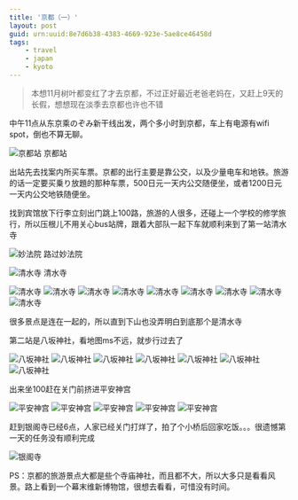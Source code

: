 ```yaml
---
title: '京都（一）'
layout: post
guid: urn:uuid:8e7d6b38-4383-4669-923e-5ae8ce46458d
tags:
    - travel
    - japan
    - kyoto
---
```


> 本想11月树叶都变红了才去京都，不过正好最近老爸老妈在，又赶上9天的长假，想想现在淡季去京都也许也不错                                                                                                  

中午11点从东京乘のぞみ新干线出发，两个多小时到京都，车上有电源有wifi spot，倒也不算无聊。

![京都站](/media/images/2009/09/27/kyoto-eki.jpg)
京都站

出站先去找案内所买车票。京都的出行主要是靠公交，以及少量电车和地铁。旅游的话一定要买乗り放題的那种车票，500日元一天内公交随便坐，或者1200日元一天内公交地铁随便坐。

找到宾馆放下行李立刻出门跳上100路，旅游的人很多，还碰上一个学校的修学旅行，所以压根儿不用关心bus站牌，跟着大部队一起下车就顺利来到了第一站清水寺

![妙法院](/media/images/2009/09/27/myouhouin.jpg)
路过妙法院

![清水寺](/media/images/2009/09/27/simizuji-2.jpg)
清水寺

![清水寺](/media/images/2009/09/27/simizuji-1.jpg)
![清水寺](/media/images/2009/09/27/simizuji-3.jpg)
![清水寺](/media/images/2009/09/27/simizuji-4.jpg)
![清水寺](/media/images/2009/09/27/simizuji-5.jpg)
![清水寺](/media/images/2009/09/27/simizuji-6.jpg)
![清水寺](/media/images/2009/09/27/simizuji-7.jpg)
![清水寺](/media/images/2009/09/27/simizuji-8.jpg)
![清水寺](/media/images/2009/09/27/simizuji-9.jpg)
![清水寺](/media/images/2009/09/27/simizuji-10.jpg)

很多景点是连在一起的，所以直到下山也没弄明白到底那个是清水寺

第二站是八坂神社，看地图ms不远，就步行过去了

![八坂神社](/media/images/2009/09/27/yasakajinjya-3.jpg)
![八坂神社](/media/images/2009/09/27/yasakajinjya-6.jpg)
![八坂神社](/media/images/2009/09/27/yasakajinjya.jpg)
![八坂神社](/media/images/2009/09/27/yasakajinjya-1.jpg)
![八坂神社](/media/images/2009/09/27/yasakajinjya-2.jpg)
![八坂神社](/media/images/2009/09/27/yasakajinjya-4.jpg)
![八坂神社](/media/images/2009/09/27/yasakajinjya-5.jpg)

出来坐100赶在关门前挤进平安神宫

![平安神宫](/media/images/2009/09/27/heianjinko-2.jpg)
![平安神宫](/media/images/2009/09/27/heianjinko-1.jpg)
![平安神宫](/media/images/2009/09/27/heianjinko-3.jpg)
![平安神宫](/media/images/2009/09/27/heianjinko-4.jpg)
![平安神宫](/media/images/2009/09/27/heianjinko-5.jpg)

赶到银阁寺已经6点，人家已经关门打烊了，拍了个小桥后回家吃饭。。。很遗憾第一天的任务没有顺利完成

![银阁寺](/media/images/2009/09/27/ginkakuji.jpg)

PS：京都的旅游景点大都是些个寺庙神社，而且都不大，所以大多只是看看风景。路上看到一个幕末维新博物馆，很想去看看，可惜没有时间。

